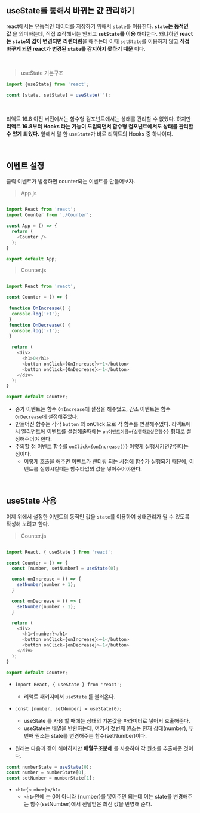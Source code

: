 ## useState를 통해서 바뀌는 값 관리하기

react에서는 유동적인 데이터를 저장하기 위해서 ```state```를 이용한다. **```state```는 동적인 값** 을 의미하는데, 직접 조작해서는 안되고 **```setState```를 이용** 해야한다.
왜냐하면 **react는 ```state```의 값이 변경되면 리렌더링**을 해주는데 이때 ```setState```를 이용하지 않고 **직접 바꾸게 되면 react가 변경된 ```state```를 감지하지 못하기 때문** 이다.

<br>

> useState 기본구조

```javascript
import {useState} from 'react';

const [state, setState] = useState('');

```

<br>

리액트 16.8 이전 버전에서는 함수형 컴포넌트에서는 상태를 관리할 수 없었다. 하지만 **리액트 16.8부터 Hooks 라는 기능이 도입되면서 함수형 컴포넌트에서도 상태를 관리할 수 있게 되었다.** 
앞에서 말 한 ```useState```가 바로 리액트의 Hooks 중 하나이다.

<br>

## 이벤트 설정

클릭 이벤트가 발생하면 counter되는 이벤트를 만들어보자.

> App.js
```javascript

import React from 'react';
import Counter from './Counter';

const App = () => {
  return (
    <Counter />
  );
}

export default App;


```

> Counter.js
```javascript

import React from 'react';

const Counter = () => {
 
 function OnIncrease() {
  console.log('+1');
 }
 function OnDecrease() {
  console.log('-1');
 }
 
  return (
    <div>
      <h1>0</h1>
      <button onClick={OnIncrease}>+1</button>
      <button onClick={OnDecrease}>-1</button>
    </div>
  );
}

export default Counter;

```
- 증가 이벤트는 함수 ```OnIncrease```에 설정을 해주었고, 감소 이벤트는 함수 ```OnDecrease```에 설정해주었다.
- 만들어진 함수는 각각 ```button``` 의 onClick 으로 각 함수를 연결해주었다. 리액트에서 엘리먼트에 이벤트를 설정해줄때에는 ```on이벤트이름={실행하고싶은함수}``` 형태로 설정해주어야 한다.
- 주의할 점 이벤트 함수를 ```onClick={onIncrease()}``` 이렇게 실행시키면안된다는 점이다.
  - 이렇게 호출을 해주면 이벤트가 랜더링 되는 시점에 함수가 실행되기 때문에, 이벤트를 실행시킬때는 함수타입의 값을 넣어주어야한다.


<br>


## useState 사용
이제 위에서 설정한 이벤트의 동적인 값을 ```state```를 이용하여 상태관리가 될 수 있도록 작성해 보려고 한다.

> Counter.js
```javascript

import React, { useState } from 'react';

const Counter = () => {
  const [number, setNumber] = useState(0);

  const onIncrease = () => {
    setNumber(number + 1);
  }

  const onDecrease = () => {
    setNumber(number - 1);
  }

  return (
    <div>
      <h1>{number}</h1>
      <button onClick={onIncrease}>+1</button>
      <button onClick={onDecrease}>-1</button>
    </div>
  );
}

export default Counter;

```

- ``` import React, { useState } from 'react'; ``` 
  - 리액트 패키지에서 ```useState``` 를 불러온다.
- ``` const [number, setNumber] = useState(0); ```
  - useState 를 사용 할 때에는 상태의 기본값을 파라미터로 넣어서 호출해준다.
  - useState는 배열을 반환하는데, 여기서 첫번째 원소는 현재 상태(number), 두번째 원소는 state를 변경해주는 함수(setNumber)이다.

- 원래는 다음과 같이 해야하지만 **배열구조분해** 를 사용하여 각 원소를 추출해준 것이다.

```javascript
const numberState = useState(0);
const number = numberState[0];
const setNumber = numberState[1];

```

- ```<h1>{number}</h1>```
  - ```<h1>```안에 는 0이 아니라 {number}를 넣어주면 되는데 이는 state를 변경해주는 함수(setNumber)에서 전달받은 최신 값을 반영해 준다.


      
